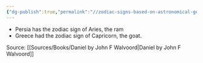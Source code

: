 ```yaml
---
{"dg-publish":true,"permalink":"//zodiac-signs-based-on-astronomical-geography/","noteIcon":1}
---
```


- Persia has the zodiac sign of Aries, the ram
- Greece had the zodiac sign of Capricorn, the goat.

Source: [[Sources/Books/Daniel by John F Walvoord\|Daniel by John F Walvoord]]
